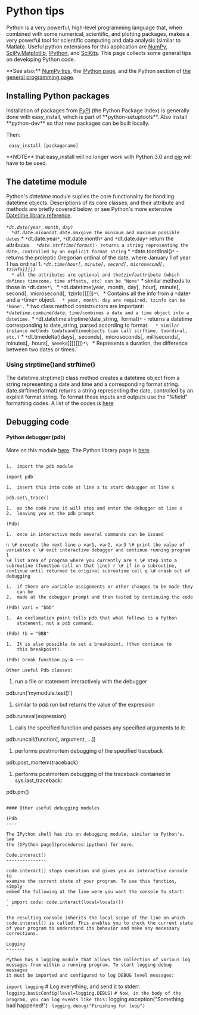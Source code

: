 # Python tips

Python is a very powerful, high-level programming language that, when
combined with some numerical, scientific, and plotting packages, makes a
very powerful tool for scientific computing and data analysis (similar
to Matlab). Useful python extensions for this application are
[NumPy](http://numpy.scipy.org/),
[SciPy](http://www.scipy.org/),[Matplotlib](http://matplotlib.sourceforge.net/),
[IPython](http://ipython.org/), and
[SciKits](http://scikits.appspot.com/scikits). This page
collects some general tips on developing Python code.

 **See also:\*\* [NumPy tips](procedures:numpytips), the
        [IPython page](procedures:ipython), and the Python
        section of [the general programming
        page](procedures:programming#python).

## Installing Python packages

Installation of packages from [PyPI](http://pypi.python.org)
(the Python Package Index) is generally done with easy\_install, which
is part of \*\*python-setuptools\*\*. Also install \*\*python-dev\*\* so
that new packages can be built locally.

Then:

` easy_install [packagename]`

 **NOTE\*\* that easy\_install will no longer work with Python 3.0
        and
        [pip](http://www.pip-installer.org/en/latest/index.html)
        will have to be used.

## The datetime module

Python's *datetime* module suplies the core functionality for handling
datetime objects. Descriptions of its core classes, and their attribute
and methods are briefly covered below, or see Python's more extensive
[Datetime library
reference](http://docs.python.org/library/datetime.html).

` * `*`dt.date(year,` `month,` `day)`*\
`   * `*`dt.date.min`*` and `*`dt.date.max`*` give the minimum and maximum possible dates
`   * `*`dt.date.year`*`, `*`dt.date.month`*` and `*`dt.date.day`*` return the attributes
`   * `*`date.strftime(format)`*` - returns a string representing the date, controlled by an explicit format string
`   * `*`date.toordinal()`*` - returns the proleptic Gregorian ordinal of the date, where January 1 of year 1 has ordinal 1.
` * `*`dt.time(hour[,` `minute[,` `second[,` `microsecond[,`
`tzinfo]]]])`*\
`   * all the attributes are optional and the `*`tzinfo`*` attribute (which defines timezone, time offsets, etc) can be "None"
`   * similar methods to those in `*`dt.date`*\
` * `*`dt.datetime(year,` `month,` `day[,` `hour[,` `minute[,`
`second[,` `microsecond[,` `tzinfo]]]]])`*\
`   * Contains all the info from a `*`date`*` and a `*`time`*` object.
`   * year, month, day are required, tzinfo can be 'None'.
`   * two class method contstructors are important: 
`     * `*`datetime.combine(date,`
`time)`*` combines a date and a time object into a datetime.
`     * `*`dt.datetime.strptime(date_string,`
`format)`*` - returns a datetime corresponding to date_string, parsed according to format.
`   * Similar instance methods to `*`date`*` and `*`time`*` objects (can call strftime, toordinal, etc.)
` * `*`dt.timedelta([days[,` `seconds[,` `microseconds[,`
`milliseconds[,` `minutes[,` `hours[,` `weeks]]]]]]])`*\
`   *  Represents a duration, the difference between two dates or times.`

### Using strptime()and strftime()

The datetime.strptime() class method creates a datetime object from a
string representing a date and time and a corresponding format string.
date.strftime(format) returns a string representing the date, controlled
by an explicit format string. To format these inputs and outputs use the
"%field" formatting codes. A list of the codes is
[here](http://docs.python.org/library/datetime.html#strftime-strptime-behavior)

## Debugging code

#### Python debugger (pdb)

More on this module
[here](http://pythonconquerstheuniverse.wordpress.com/category/python-debugger/).
The Python library page is
[here](http://docs.python.org/library/pdb.html).

~~~

1.  import the pdb module

import pdb

1.  insert this into code at line x to start debugger at line x

pdb.set\_trace()

1.  as the code runs it will stop and enter the debugger at line x
2.  leaving you at the pdb prompt

(Pdb)

1.  once in interactive mode several commands can be issued

n \# execute the next line p var1, var2, var3 \# print the value of
variables c \# exit interactive debugger and continue running program l
\# list area of program where you currently are s \# step into a
subroutine (function call on that line) r \# if in a subroutine,
continue until returned to original subroutine call q \# crash out of
debugging

1.  if there are variable assignments or other changes to be made they
    can be
2.  made at the debugger prompt and then tested by continuing the code

(Pdb) var1 = "bbb"

1.  An exclamation point tells pdb that what follows is a Python
    statement, not a pdb command.

(Pdb) !b = "BBB"

1.  It is also possible to set a breakpoint, (then continue to
    this breakpoint).

(Pdb) break function.py:4 ~~~

Other useful Pdb classes:

~~~

1.  run a file or statement interactively with the debugger

pdb.run('mymodule.test()')

1.  similar to *pdb.run* but returns the value of the expression

pdb.runeval(expression)

1.  calls the specified function and passes any specified arguments to
    it:

pdb.runcall(function\[, argument, ...\])

1.  performs postmortem debugging of the specified traceback

pdb.post\_mortem(traceback)

1.  performs postmortem debugging of the traceback contained in
    sys.last\_traceback:

pdb.pm()

~~~

#### Other useful debugging modules

IPdb
----

The IPython shell has its on debugging module, similar to Python's. See
the [IPython page](procedures:ipython) for more.

Code.interact()
---------------

code.interact() stops execution and gives you an interactive console to
examine the current state of your program. To use this function, simply
embed the following at the line were you want the console to start:

` import code; code.interact(local=locals())
` `

The resulting console inherits the local scope of the line on which
code.interact() is called. This enables you to check the current state
of your program to understand its behavior and make any necessary
corrections.

Logging
-------

Python has a logging module that allows the collection of various log
messages from within a running program. To start logging debug messages
it must be imported and configured to log DEBUG level messages:
~~~

` import logging
` # Log everything, and send it to stderr.
` logging.basicConfig(level=logging.DEBUG)
` 
` # Now, in the body of the program, you can log events like this:
` logging.exception("Something bad happened!")
` logging.debug("Finishing for loop")`

~~~
